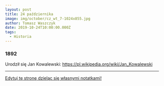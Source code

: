 ```yaml
---
layout: post
title: 24 października
image: img/october/cz_wt_7-1024x855.jpg
author: Tomasz Waszczyk
date: 2019-10-24T10:00:00.000Z
tags:
  - Historia
---
```


### 1892

Urodził się Jan Kowalewski: https://pl.wikipedia.org/wiki/Jan_Kowalewski

---

<a href="https://github.com/TomaszWaszczyk/historia.waszczyk.com/edit/master/src/content/october-24.md" target="_blank">Edytuj tę stronę dzieląc się własnymi notatkami!</a>
